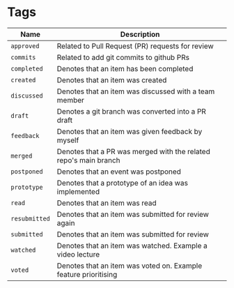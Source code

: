 # Tags

| Name          | Description                                                      |
| ------------- | ---------------------------------------------------------------- |
| `approved`    | Related to Pull Request (PR) requests for review                 |
| `commits`     | Related to add git commits to github PRs                         |
| `completed`   | Denotes that an item has been completed                          |
| `created`     | Denotes that an item was created                                 |
| `discussed`   | Denotes that an item was discussed with a team member            | 
| `draft`       | Denotes a git branch was converted into a PR draft               |
| `feedback`    | Denotes that an item was given feedback by myself                |
| `merged`      | Denotes that a PR was merged with the related repo's main branch |
| `postponed`   | Denotes that an event was postponed                              |
| `prototype`   | Denotes that a prototype of an idea was implemented              |
| `read`        | Denotes that an item was read                                    |
| `resubmitted` | Denotes that an item was submitted for review again              |
| `submitted`   | Denotes that an item was submitted for review                    |
| `watched`     | Denotes that an item was watched. Example a video lecture        |
| `voted`       | Denotes that an item was voted on. Example feature prioritising  |